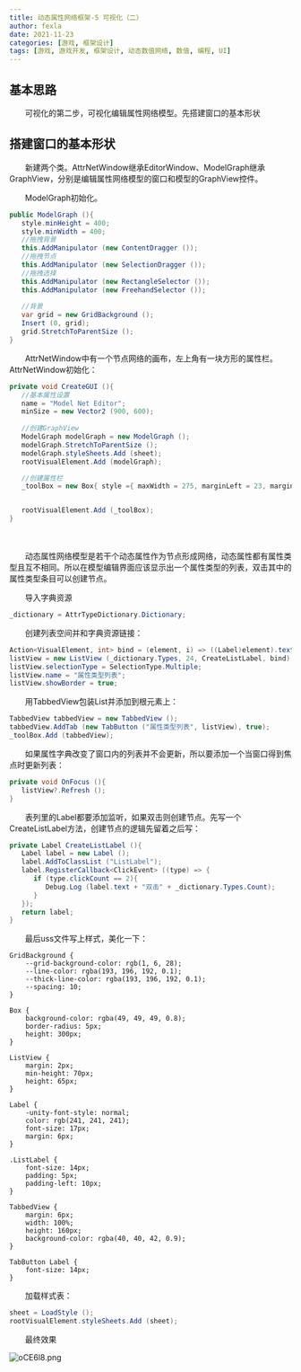 ```yaml
---
title: 动态属性网络框架-5 可视化（二）
author: fexla
date: 2021-11-23
categories: [游戏, 框架设计]
tags: [游戏, 游戏开发, 框架设计, 动态数值网络, 数值, 编程, UI]
---
```


## 基本思路

　　可视化的第二步，可视化编辑属性网络模型。先搭建窗口的基本形状

## 搭建窗口的基本形状

　　新建两个类。AttrNetWindow继承EditorWindow、ModelGraph继承GraphView，分别是编辑属性网络模型的窗口和模型的GraphView控件。

　　ModelGraph初始化。

```c#
public ModelGraph (){
   style.minHeight = 400;
   style.minWidth = 400;
   //拖拽背景
   this.AddManipulator (new ContentDragger ());
   //拖拽节点
   this.AddManipulator (new SelectionDragger ());
   //拖拽选择
   this.AddManipulator (new RectangleSelector ());
   this.AddManipulator (new FreehandSelector ());
   
   //背景
   var grid = new GridBackground ();
   Insert (0, grid);
   grid.StretchToParentSize ();
}
```


　　AttrNetWindow中有一个节点网络的画布，左上角有一块方形的属性栏。AttrNetWindow初始化：

```c#
private void CreateGUI (){
   //基本属性设置
   name = "Model Net Editor";
   minSize = new Vector2 (900, 600);
   
   //创建GraphView
   ModelGraph modelGraph = new ModelGraph ();
   modelGraph.StretchToParentSize ();
   modelGraph.styleSheets.Add (sheet);
   rootVisualElement.Add (modelGraph);

   //创建属性栏
   _toolBox = new Box{ style ={ maxWidth = 275, marginLeft = 23, marginTop = 23 } };


   rootVisualElement.Add (_toolBox);
}
```

　　

　　动态属性网络模型是若干个动态属性作为节点形成网络，动态属性都有属性类型且互不相同。所以在模型编辑界面应该显示出一个属性类型的列表，双击其中的属性类型条目可以创建节点。

　　导入字典资源

```c#
_dictionary = AttrTypeDictionary.Dictionary;
```

　　创建列表空间并和字典资源链接：

```c#
Action<VisualElement, int> bind = (element, i) => ((Label)element).text = _dictionary.Types[i].KeyName;
listView = new ListView (_dictionary.Types, 24, CreateListLabel, bind);
listView.selectionType = SelectionType.Multiple;
listView.name = "属性类型列表";
listView.showBorder = true;
```

　　用TabbedView包装List并添加到根元素上：

```c#
TabbedView tabbedView = new TabbedView ();
tabbedView.AddTab (new TabButton ("属性类型列表", listView), true);
_toolBox.Add (tabbedView);
```

　　如果属性字典改变了窗口内的列表并不会更新，所以要添加一个当窗口得到焦点时更新列表：

```c#
private void OnFocus (){
   listView?.Refresh ();
}
```

　　表列里的Label都要添加监听，如果双击则创建节点。先写一个CreateListLabel方法，创建节点的逻辑先留着之后写：

```c#
private Label CreateListLabel (){
   Label label = new Label ();
   label.AddToClassList ("ListLabel");
   label.RegisterCallback<ClickEvent> ((type) => {
      if (type.clickCount == 2){
         Debug.Log (label.text + "双击" + _dictionary.Types.Count);
      }
   });
   return label;
}
```

　　最后uss文件写上样式，美化一下：

```uss
GridBackground {
    --grid-background-color: rgb(1, 6, 28);
    --line-color: rgba(193, 196, 192, 0.1);
    --thick-line-color: rgba(193, 196, 192, 0.1);
    --spacing: 10;
}

Box {
    background-color: rgba(49, 49, 49, 0.8);
    border-radius: 5px;
    height: 300px;
}

ListView {
    margin: 2px;
    min-height: 70px;
    height: 65px;
}

Label {
    -unity-font-style: normal;
    color: rgb(241, 241, 241);
    font-size: 17px;
    margin: 6px;
}

.ListLabel {
    font-size: 14px;
    padding: 5px;
    padding-left: 10px;
}

TabbedView {
    margin: 6px;
    width: 100%;
    height: 160px;
    background-color: rgba(40, 40, 42, 0.9);
}

TabButton Label {
    font-size: 14px;
}
```

　　加载样式表：

```c#
sheet = LoadStyle ();
rootVisualElement.styleSheets.Add (sheet);
```

　　最终效果

![oCE6l8.png](https://z3.ax1x.com/2021/11/23/oCE6l8.png)

